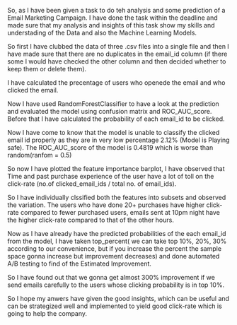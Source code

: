So, as I have been given a task to do teh analysis and some prediction of a Email Marketing Campaign. I have done the task within the deadline and made sure that my analysis and insights of this task show my skills and understading of the Data and also the Machine Learning Models.

So first I have clubbed the data of three .csv files into a single file and then I have made sure that there are no duplicates in the email_id column (if there some I would have checked the other column and then decided whether to keep them or delete them).

I have calculated the precentage of users who openede the email and who clicked the email.

Now I have used RandomForestClassifier to have a look at the prediction and evaluated the model using confusion matrix and ROC_AUC_score. Before that I have calculated the probability of each email_id to be clicked.

Now I have come to know that the model is unable to classify the clicked email id properly as they are in very low percentage 2.12% (Model is Playing safe). The ROC_AUC_score of the model is 0.4819 which is worse than random(ranfom = 0.5)

So now I have plotted the feature importance barplot, I have observed that Time and past purchase experience of the user have a lot of toll on the click-rate (no.of clicked_email_ids / total no. of email_ids).

So I have individually clssified both the features into subsets and observed the variation. The users who have done 20+ purchases have higher click-rate compared to fewer purchased users, emails sent at 10pm night have the higher click-rate compared to that of the other hours.

Now as I have already have the predicted probabilities of the each email_id from the model, I have taken top_percent( we can take top 10%, 20%, 30% according to our convenience, but if you increase the percent the sample space gonna increase but improvement decreases) and done automated A/B testing to find of the  Estimated Improvement.

So I have found out that we gonna get almost 300% improvement if we send emails carefully to the users whose clicking probability is in top 10%.

So I hope my anwers have given the good insights, which can be useful and can be strategized well and implemented to yield good click-rate which is going to help the company. 